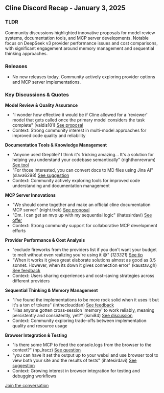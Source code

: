 ## Cline Discord Recap - January 3, 2025

### TLDR
Community discussions highlighted innovative proposals for model review systems, documentation tools, and MCP server developments. Notable focus on DeepSeek v3 provider performance issues and cost comparisons, with significant engagement around memory management and sequential thinking approaches.

### Releases
* No new releases today. Community actively exploring provider options and MCP server implementations.

### Key Discussions & Quotes

**Model Review & Quality Assurance**
* "I wonder how effective it would be if Cline allowed for a 'reviewer' model that gets called once the primary model considers the task complete" (valdis101) [See proposal](https://discord.com/channels/1275535550845292637/1275535550845292640/1324728858209030265)
* Context: Strong community interest in multi-model approaches for improved code quality and reliability

**Documentation Tools & Knowledge Management**
* "Anyone used Greptile? I think it's fricking amazing... It's a solution for helping you understand your codebase semantically" (righthonrevrum) [See tool](https://discord.com/channels/1275535550845292637/1316849926533287986/1324811296683593798)
* "For those interested, you can convert docs to MD files using Jina AI" (slava6298) [See suggestion](https://discord.com/channels/1275535550845292637/1316849926533287986/1324810317636567111)
* Context: Community actively exploring tools for improved code understanding and documentation management

**MCP Server Innovations**
* "We should come together and make an official cline documentation MCP server" (night.trek) [See proposal](https://discord.com/channels/1275535550845292637/1316849926533287986/1324820087399514153)
* "Dm. I can get an mvp up with my sequential logic" (ihatesirdavi) [See offer](https://discord.com/channels/1275535550845292637/1316849926533287986/1324829905825038456)
* Context: Strong community support for collaborative MCP development efforts

**Provider Performance & Cost Analysis**
* "exclude fireworks from the providers list if you don't want your budget to melt without even realizing you're using it 😅" (_123321_) [See tip](https://discord.com/channels/1275535550845292637/1275535550845292640/1324786731127672874)
* "When it works it gives great elaborate solutions almost as good as 3.5 sonnet. However, when its down it gives connection error" (kaustav.gh) [See feedback](https://discord.com/channels/1275535550845292637/1275555786621325382/1324789681510027325)
* Context: Users sharing experiences and cost-saving strategies across different providers

**Sequential Thinking & Memory Management**
* "I've found the implementations to be more rock solid when it uses it but it's a ton of tokens" (intheclouddan) [See feedback](https://discord.com/channels/1275535550845292637/1275555786621325382/1324801334616133702)
* "Has anyone gotten cross-session 'memory' to work reliably, meaning persistently and consistently, yet?" (ismi84) [See discussion](https://discord.com/channels/1275535550845292637/1275535550845292640/1324808462752022619)
* Context: Community exploring trade-offs between implementation quality and resource usage

**Browser Integration & Testing**
* "Is there some MCP to feed the console.logs from the browser to the context?" (np_lracz) [See question](https://discord.com/channels/1275535550845292637/1316849926533287986/1324964027968913471)
* "you can have it set the output up to your webui and use browser tool to view both your site and the results of tests" (ihatesirdavi) [See suggestion](https://discord.com/channels/1275535550845292637/1316849926533287986/1324832487242862663)
* Context: Growing interest in browser integration for testing and debugging workflows

[Join the conversation](https://discord.gg/cline)
